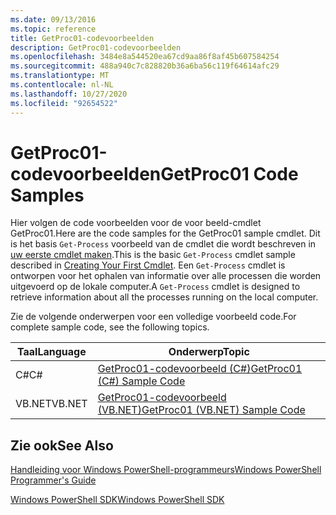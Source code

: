 ```yaml
---
ms.date: 09/13/2016
ms.topic: reference
title: GetProc01-codevoorbeelden
description: GetProc01-codevoorbeelden
ms.openlocfilehash: 3484e8a544520ea67cd9aa86f8af45b607584254
ms.sourcegitcommit: 488a940c7c828820b36a6ba56c119f64614afc29
ms.translationtype: MT
ms.contentlocale: nl-NL
ms.lasthandoff: 10/27/2020
ms.locfileid: "92654522"
---
```

# <a name="getproc01-code-samples"></a><span data-ttu-id="fe19b-103">GetProc01-codevoorbeelden</span><span class="sxs-lookup"><span data-stu-id="fe19b-103">GetProc01 Code Samples</span></span>

<span data-ttu-id="fe19b-104">Hier volgen de code voorbeelden voor de voor beeld-cmdlet GetProc01.</span><span class="sxs-lookup"><span data-stu-id="fe19b-104">Here are the code samples for the GetProc01 sample cmdlet.</span></span> <span data-ttu-id="fe19b-105">Dit is het basis `Get-Process` voorbeeld van de cmdlet die wordt beschreven in [uw eerste cmdlet maken](../cmdlet/creating-a-cmdlet-without-parameters.md).</span><span class="sxs-lookup"><span data-stu-id="fe19b-105">This is the basic `Get-Process` cmdlet sample described in [Creating Your First Cmdlet](../cmdlet/creating-a-cmdlet-without-parameters.md).</span></span> <span data-ttu-id="fe19b-106">Een `Get-Process` cmdlet is ontworpen voor het ophalen van informatie over alle processen die worden uitgevoerd op de lokale computer.</span><span class="sxs-lookup"><span data-stu-id="fe19b-106">A `Get-Process` cmdlet is designed to retrieve information about all the processes running on the local computer.</span></span>

<span data-ttu-id="fe19b-107">Zie de volgende onderwerpen voor een volledige voorbeeld code.</span><span class="sxs-lookup"><span data-stu-id="fe19b-107">For complete sample code, see the following topics.</span></span>

|<span data-ttu-id="fe19b-108">Taal</span><span class="sxs-lookup"><span data-stu-id="fe19b-108">Language</span></span>|<span data-ttu-id="fe19b-109">Onderwerp</span><span class="sxs-lookup"><span data-stu-id="fe19b-109">Topic</span></span>|
|--------------|-----------|
|<span data-ttu-id="fe19b-110">C#</span><span class="sxs-lookup"><span data-stu-id="fe19b-110">C#</span></span>|[<span data-ttu-id="fe19b-111">GetProc01-codevoorbeeld (C#)</span><span class="sxs-lookup"><span data-stu-id="fe19b-111">GetProc01 (C#) Sample Code</span></span>](./getproc01-csharp-sample-code.md)|
|<span data-ttu-id="fe19b-112">VB.NET</span><span class="sxs-lookup"><span data-stu-id="fe19b-112">VB.NET</span></span>|[<span data-ttu-id="fe19b-113">GetProc01-codevoorbeeld (VB.NET)</span><span class="sxs-lookup"><span data-stu-id="fe19b-113">GetProc01 (VB.NET) Sample Code</span></span>](./getproc01-vb-net-sample-code.md)|

## <a name="see-also"></a><span data-ttu-id="fe19b-114">Zie ook</span><span class="sxs-lookup"><span data-stu-id="fe19b-114">See Also</span></span>

[<span data-ttu-id="fe19b-115">Handleiding voor Windows PowerShell-programmeurs</span><span class="sxs-lookup"><span data-stu-id="fe19b-115">Windows PowerShell Programmer's Guide</span></span>](./windows-powershell-programmer-s-guide.md)

[<span data-ttu-id="fe19b-116">Windows PowerShell SDK</span><span class="sxs-lookup"><span data-stu-id="fe19b-116">Windows PowerShell SDK</span></span>](../windows-powershell-reference.md)
